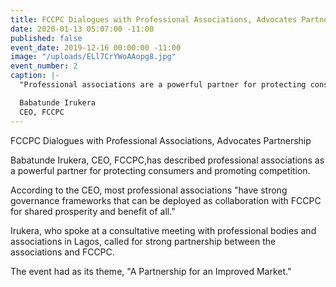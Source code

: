 ```yaml
---
title: FCCPC Dialogues with Professional Associations, Advocates Partnership.
date: 2020-01-13 05:07:00 -11:00
published: false
event_date: 2019-12-16 00:00:00 -11:00
image: "/uploads/ELl7CrYWoAAopg8.jpg"
event_number: 2
caption: |-
  "Professional associations are a powerful partner for protecting consumers and promoting competition. Most have strong governance frameworks that can be deployed as collaboration with FCCPC for shared prosperity & benefit of all."

  Babatunde Irukera
  CEO, FCCPC
---
```


FCCPC Dialogues with Professional Associations, Advocates Partnership

Babatunde Irukera, CEO, FCCPC,has described professional associations as a powerful partner for protecting consumers and promoting competition. 

According to the CEO, most professional associations "have strong governance frameworks that can be deployed as collaboration with FCCPC for shared prosperity and benefit of all."

Irukera, who spoke at a consultative meeting with professional bodies and associations in Lagos, called for strong partnership between the associations and FCCPC.

The event had as its theme, "A Partnership for an Improved Market."